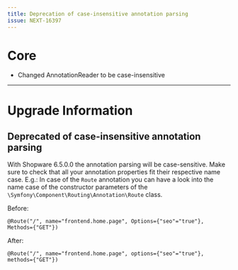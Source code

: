 ```yaml
---
title: Deprecation of case-insensitive annotation parsing
issue: NEXT-16397
---
```

# Core
- Changed AnnotationReader to be case-insensitive

___
# Upgrade Information

## Deprecated of case-insensitive annotation parsing

With Shopware 6.5.0.0 the annotation parsing will be case-sensitive. 
Make sure to check that all your annotation properties fit their respective name case. 
E.g.: In case of the `Route` annotation you can have a look into the name case of the constructor parameters of the `\Symfony\Component\Routing\Annotation\Route` class.

Before:

```
@Route("/", name="frontend.home.page", Options={"seo"="true"}, Methods={"GET"})
```

After:

```
@Route("/", name="frontend.home.page", options={"seo"="true"}, methods={"GET"})
```

